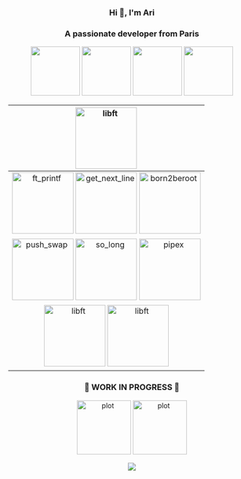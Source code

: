 <h3 align="center">Hi 👋, I'm Ari</h3>
<h3 align="center">A passionate developer from Paris</h3>
<div align="center" class="gallery">
  <IMG SRC="https://cultofthepartyparrot.com/parrots/hd/hackerparrot.gif"  length="100" width="100">
  <IMG SRC="https://cultofthepartyparrot.com/parrots/hd/soccerparrot.gif" length="100" width="100">
  <IMG SRC="https://cultofthepartyparrot.com/flags/hd/franceparrot.gif" length="100" width="100">
  <IMG SRC="https://cultofthepartyparrot.com/parrots/hd/kindasusparrot.gif" length="100" width="100">
</div>
<div align = "center" wrap= wrap; >

|                                                                                                                                                                                                       <a href="https://github.com/aroualid/libft"><img src="https://github.com/ayogun/42-project-badges/blob/main/badges/libfte.png"  title="libft" length="125" width="125"></a>                                                                                                                                                                                                       	|
|:---------------------------------------------------------------------------------------------------------------------------------------------------------------------------------------------------------------------------------------------------------------------------------------------------------------------------------------------------------------------------------------------------------------------------------------------------------------------------------------------------------------------------------------------------------------------------------------:	|
| <a href="https://github.com/aroualid/ft_printf"><img src="https://github.com/ayogun/42-project-badges/blob/main/badges/ft_printfe.png" title="ft_printf" length="125" width="125"></a> <a href="https://github.com/aroualid/get_next_line"><img src="https://github.com/ayogun/42-project-badges/blob/main/badges/get_next_linee.png" title="get_next_line" length="125" width="125"></a> <a href="https://github.com/aroualid/Born2beroot"><img src="https://github.com/ayogun/42-project-badges/blob/main/badges/born2beroote.png" title="born2beroot" length="125" width="125"></a>  	|
|                   <a href="https://github.com/aroualid/Push_swap"><img src="https://github.com/ayogun/42-project-badges/blob/main/badges/push_swape.png" title="push_swap" length="125" width="125"></a> <a href="https://github.com/aroualid/so_long"><img src="https://github.com/ayogun/42-project-badges/blob/main/badges/so_longm.png" title="so_long" length="125" width="125"></a> <a href="https://github.com/aroualid/pipex"><img src="https://github.com/ayogun/42-project-badges/blob/main/badges/pipexe.png" title= "pipex" length="125" width="125"></a>                   	|
|                                                                                                           <a href="https://github.com/aroualid/libft"><img src="https://github.com/ayogun/42-project-badges/blob/main/badges/minishelle.png"  title="libft" length="125" width="125"></a>  <a href="https://github.com/aroualid/libft"><img src="https://github.com/ayogun/42-project-badges/blob/main/badges/philosopherse.png"  title="libft" length="125" width="125"></a>                                                                                                           	|
<h3>                 </h3>
<h3>                 </h3>
<h3>                 </h3>
<h3 align="center">  🚧 WORK IN PROGRESS 🚧 </h3>
   <div display = "flex">
      <img src="https://upload.wikimedia.org/wikipedia/commons/e/e6/VLC_Icon.svg" title="plot" width="110"></a>
      <img src="https://upload.wikimedia.org/wikipedia/commons/e/e6/VLC_Icon.svg" title="plot" width="110"></a> 

   </div>
</div>
<p align="left">


<div align="center">
  <IMG SRC = "https://media2.giphy.com/media/1UfrAu7VuqlPb4wbRC/giphy.gif?cid=ecf05e47c1wjuoeqg85gm5utrewl747m8a6tf4l2oui06t50&ep=v1_gifs_search&rid=giphy.gif&ct=g">
</div>
